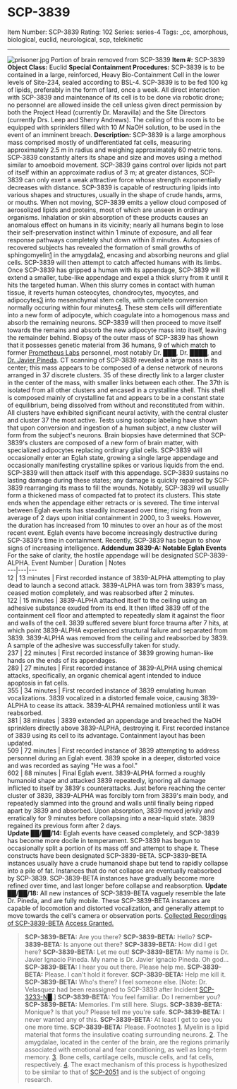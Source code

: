 # SCP-3839
Item Number: SCP-3839
Rating: 102
Series: series-4
Tags: _cc, amorphous, biological, euclid, neurological, scp, telekinetic

---

![prisoner.jpg](https://scp-wiki.wdfiles.com/local--files/scp-3839/prisoner.jpg)
Portion of brain removed from SCP-3839
**Item #:** SCP-3839
**Object Class:** Euclid
**Special Containment Procedures:** SCP-3839 is to be contained in a large, reinforced, Heavy Bio-Containment Cell in the lower levels of Site-234, sealed according to BSL-4. SCP-3839 is to be fed 100 kg of lipids, preferably in the form of lard, once a week. All direct interaction with SCP-3839 and maintenance of its cell is to be done via robotic drone; no personnel are allowed inside the cell unless given direct permission by both the Project Head (currently Dr. Maravilla) and the Site Directors (currently Drs. Leep and Sherry Andrews).
The ceiling of this room is to be equipped with sprinklers filled with 10 _M_ NaOH solution, to be used in the event of an imminent breach.
**Description:** SCP-3839 is a large amorphous mass comprised mostly of undifferentiated fat cells, measuring approximately 2.5 m in radius and weighing approximately 60 metric tons. SCP-3839 constantly alters its shape and size and moves using a method similar to amoeboid movement.
SCP-3839 gains control over lipids not part of itself within an approximate radius of 3 m; at greater distances, SCP-3839 can only exert a weak attractive force whose strength exponentially decreases with distance. SCP-3839 is capable of restructuring lipids into various shapes and structures, usually in the shape of crude hands, arms, or mouths.
When not moving, SCP-3839 emits a yellow cloud composed of aerosolized lipids and proteins, most of which are unseen in ordinary organisms. Inhalation or skin absorption of these products causes an anomalous effect on humans in its vicinity; nearly all humans begin to lose their self-preservation instinct within 1 minute of exposure, and all fear response pathways completely shut down within 8 minutes. Autopsies of recovered subjects has revealed the formation of small growths of sphingomyelin[1](javascript:;) in the amygdala[2](javascript:;), encasing and absorbing neurons and glial cells.
SCP-3839 will then attempt to catch affected humans with its limbs. Once SCP-3839 has gripped a human with its appendage, SCP-3839 will extend a smaller, tube-like appendage and expel a thick slurry from it until it hits the targeted human. When this slurry comes in contact with human tissue, it reverts human osteocytes, chondrocytes, myocytes, and adipocytes[3](javascript:;) into mesenchymal stem cells, with complete conversion normally occuring within four minutes[4](javascript:;). These stem cells will differentiate into a new form of adipocyte, which coagulate into a homogenous mass and absorb the remaining neurons. SCP-3839 will then proceed to move itself towards the remains and absorb the new adipocyte mass into itself, leaving the remainder behind.
Biopsy of the outer mass of SCP-3839 has shown that it possesses genetic material from 36 humans, 9 of which match to former [Prometheus Labs](/prometheus-labs-hub) personnel, most notably Dr. ███, Dr. ████, and [Dr. Javier Pineda](/scp-2829).
CT scanning of SCP-3839 revealed a large mass in its center; this mass appears to be composed of a dense network of neurons arranged in 37 discrete clusters. 35 of these directly link to a larger cluster in the center of the mass, with smaller links between each other. The 37th is isolated from all other clusters and encased in a crystalline shell. This shell is composed mainly of crystalline fat and appears to be in a constant state of equilibrium, being dissolved from without and reconstituted from within. All clusters have exhibited significant neural activity, with the central cluster and cluster 37 the most active. Tests using isotopic labeling have shown that upon conversion and ingestion of a human subject, a new cluster will form from the subject's neurons.
Brain biopsies have determined that SCP-3839's clusters are composed of a new form of brain matter, with specialized adipocytes replacing ordinary glial cells.
SCP-3839 will occasionally enter an Eglah state, growing a single large appendage and occasionally manifesting crystalline spikes or various liquids from the end. SCP-3839 will then attack itself with this appendage. SCP-3839 sustains no lasting damage during these states; any damage is quickly repaired by SCP-3839 rearranging its mass to fill the wounds. Notably, SCP-3839 will usually form a thickened mass of compacted fat to protect its clusters. This state ends when the appendage either retracts or is severed.
The time interval between Eglah events has steadily increased over time; rising from an average of 2 days upon initial containment in 2000, to 3 weeks. However, the duration has increased from 10 minutes to over an hour as of the most recent event.
Eglah events have become increasingly destructive during SCP-3839's time in containment. Recently, SCP-3839 has begun to show signs of increasing intelligence.
**Addendum 3839-A: Notable Eglah Events**
For the sake of clarity, the hostile appendage will be designated SCP-3839-ALPHA.
Event Number | Duration | Notes  
---|---|---  
12 | 13 minutes | First recorded instance of 3839-ALPHA attempting to play dead to launch a second attack. 3839-ALPHA was torn from 3839's mass, ceased motion completely, and was reabsorbed after 2 minutes.  
122 | 15 minutes | 3839-ALPHA attached itself to the ceiling using an adhesive substance exuded from its end. It then lifted 3839 off of the containment cell floor and attempted to repeatedly slam it against the floor and walls of the cell. 3839 suffered severe blunt force trauma after 7 hits, at which point 3839-ALPHA experienced structural failure and separated from 3839. 3839-ALPHA was removed from the ceiling and reabsorbed by 3839. A sample of the adhesive was successfully taken for study.  
237 | 22 minutes | First recorded instance of 3839 growing human-like hands on the ends of its appendages.  
289 | 27 minutes | First recorded instance of 3839-ALPHA using chemical attacks, specifically, an organic chemical agent intended to induce apoptosis in fat cells.  
355 | 34 minutes | First recorded instance of 3839 emulating human vocalizations. 3839 vocalized in a distorted female voice, causing 3839-ALPHA to cease its attack. 3839-ALPHA remained motionless until it was reabsorbed.  
381 | 38 minutes | 3839 extended an appendage and breached the NaOH sprinklers directly above 3839-ALPHA, destroying it. First recorded instance of 3839 using its cell to its advantage. Containment layout has been updated.  
509 | 72 minutes | First recorded instance of 3839 attempting to address personnel during an Eglah event. 3839 spoke in a deeper, distorted voice and was recorded as saying "He was a fool."  
602 | 88 minutes | Final Eglah event. 3839-ALPHA formed a roughly humanoid shape and attacked 3839 repeatedly, ignoring all damage inflicted to itself by 3839's counterattacks. Just before reaching the center cluster of 3839, 3839-ALPHA was forcibly torn from 3839's main body, and repeatedly slammed into the ground and walls until finally being ripped apart by 3839 and absorbed. Upon absorption, 3839 moved jerkily and erratically for 9 minutes before collapsing into a near-liquid state. 3839 regained its previous form after 2 days.  
**Update ██/██/14:** Eglah events have ceased completely, and SCP-3839 has become more docile in temperament. SCP-3839 has begun to occasionally split a portion of its mass off and attempt to shape it. These constructs have been designated SCP-3839-BETA. SCP-3839-BETA instances usually have a crude humanoid shape but tend to rapidly collapse into a pile of fat. Instances that do not collapse are eventually reabsorbed by SCP-3839.
SCP-3839-BETA instances have gradually become more refined over time, and last longer before collapse and reabsorption.
**Update ██/██/18:** All new instances of SCP-3839-BETA vaguely resemble the late Dr. Pineda, and are fully mobile. These SCP-3839-BETA instances are capable of locomotion and distorted vocalization, and generally attempt to move towards the cell's camera or observation ports.
[Collected Recordings of SCP-3839-BETA](javascript:;)
[Access Granted.](javascript:;)
> **SCP-3839-BETA:** Are you there?
> **SCP-3839-BETA:** Hello?
> **SCP-3839-BETA:** Is anyone out there?
> **SCP-3839-BETA:** How did I get here?
> **SCP-3839-BETA:** Let me out!
> **SCP-3839-BETA:** My name is Dr. Javier Ignacio Pineda. My name is Dr. Javier Ignacio Pineda. Oh god…
> **SCP-3839-BETA:** I hear you out there. Please help me.
> **SCP-3839-BETA:** Please. I can't hold it forever.
> **SCP-3839-BETA:** Help me kill it.
> **SCP-3839-BETA:** Who's there? I feel someone else.
> [Note: Dr. Velasquez had been reassigned to SCP-3839 after Incident [SCP-3233-N█](/scp-3233).]
> **SCP-3839-BETA:** You feel familiar. Do I remember you?
> **SCP-3839-BETA:** Memories. I'm still here. Slugs.
> **SCP-3839-BETA:** Monique? Is that you? Please tell me you're safe.
> **SCP-3839-BETA:** I never wanted any of this.
> **SCP-3839-BETA:** At least I get to see you one more time.
> **SCP-3839-BETA:** Please.
Footnotes
[1](javascript:;). Myelin is a lipid material that forms the insulative coating surrounding neurons.
[2](javascript:;). The amygdalae, located in the center of the brain, are the regions primarily associated with emotional and fear conditioning, as well as long-term memory.
[3](javascript:;). Bone cells, cartilage cells, muscle cells, and fat cells, respectively.
[4](javascript:;). The exact mechanism of this process is hypothesized to be similar to that of [SCP-2051](/scp-2051) and is the subject of ongoing research.